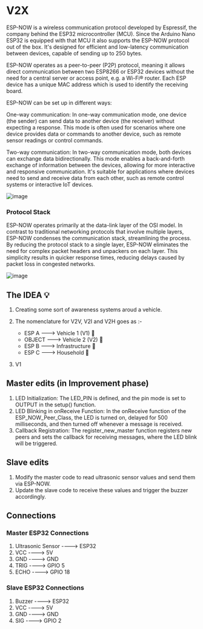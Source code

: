 # V2X

ESP-NOW is a wireless communication protocol developed by Espressif, the company behind the ESP32 microcontroller (MCU). Since the Arduino Nano ESP32 is equipped with that MCU it also supports the ESP-NOW protocol out of the box. It's designed for efficient and low-latency communication between devices, capable of sending up to 250 bytes.

ESP-NOW operates as a peer-to-peer (P2P) protocol, meaning it allows direct communication between two ESP8266 or ESP32 devices without the need for a central server or access point, e.g. a Wi-Fi® router. Each ESP device has a unique MAC address which is used to identify the receiving board.

ESP-NOW can be set up in different ways:

One-way communication: In one-way communication mode, one device (the sender) can send data to another device (the receiver) without expecting a response. This mode is often used for scenarios where one device provides data or commands to another device, such as remote sensor readings or control commands.

Two-way communication: In two-way communication mode, both devices can exchange data bidirectionally. This mode enables a back-and-forth exchange of information between the devices, allowing for more interactive and responsive communication. It's suitable for applications where devices need to send and receive data from each other, such as remote control systems or interactive IoT devices.

![image](https://github.com/user-attachments/assets/773015de-1b71-4acc-bfcc-d152372d24c4)

### Protocol Stack
ESP-NOW operates primarily at the data-link layer of the OSI model. In contrast to traditional networking protocols that involve multiple layers, ESP-NOW condenses the communication stack, streamlining the process. By reducing the protocol stack to a single layer, ESP-NOW eliminates the need for complex packet headers and unpackers on each layer. This simplicity results in quicker response times, reducing delays caused by packet loss in congested networks.


![image](https://github.com/user-attachments/assets/993b9bf7-5b77-4c0c-b7f0-5ff5bd3fef25)


## The IDEA 💡 

1. Creating some sort of awareness systems aroud a vehicle.
2. The nomenclature for V2V, V2I and V2H goes as :-

    * ESP A ---> Vehicle 1 (V1) 🚗
    * OBJECT ---> Vehicle 2 (V2) 🚌 
    * ESP B ---> Infrastructure 🚦 
    * ESP C ---> Household 🏡 

3. V1 

## Master edits (in Improvement phase)
1. LED Initialization: The LED_PIN is defined, and the pin mode is set to OUTPUT in the setup() function.
2. LED Blinking in onReceive Function: In the onReceive function of the ESP_NOW_Peer_Class, the LED is turned on, delayed for 500 milliseconds, and then turned off whenever a message is received.
3. Callback Registration: The register_new_master function registers new peers and sets the callback for receiving messages, where the LED blink will be triggered.


## Slave edits
1. Modify the master code to read ultrasonic sensor values and send them via ESP-NOW.
2. Update the slave code to receive these values and trigger the buzzer accordingly.


## Connections 
### Master ESP32 Connections
1. Ultrasonic Sensor ---->	ESP32
2. VCC ---->	5V
3. GND ---->	GND
4. TRIG ---->	GPIO 5
5. ECHO ---->	GPIO 18


### Slave ESP32 Connections
1. Buzzer ---->	ESP32
2. VCC ---->	5V
3. GND ---->	GND
4. SIG ---->	GPIO 2
